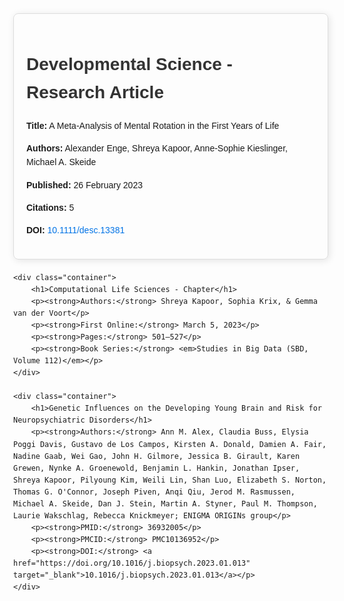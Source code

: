 <!DOCTYPE html>
<html lang="en">
<head>
    <meta charset="UTF-8">
    <meta name="viewport" content="width=device-width, initial-scale=1.0">
    <title>Research Articles</title>
    <style>
        body {
            font-family: Arial, sans-serif;
            margin: 40px;
            line-height: 1.6;
        }
        .container {
            max-width: 800px;
            margin: auto;
            padding: 20px;
            border: 1px solid #ddd;
            border-radius: 8px;
            box-shadow: 2px 2px 12px rgba(0, 0, 0, 0.1);
            margin-bottom: 20px;
        }
        h1 {
            color: #333;
        }
        a {
            color: #0073e6;
            text-decoration: none;
        }
        a:hover {
            text-decoration: underline;
        }
    </style>
</head>
<body>
    <div class="container">
        <h1>Developmental Science - Research Article</h1>
        <p><strong>Title:</strong> A Meta-Analysis of Mental Rotation in the First Years of Life</p>
        <p><strong>Authors:</strong> Alexander Enge, Shreya Kapoor, Anne-Sophie Kieslinger, Michael A. Skeide</p>
        <p><strong>Published:</strong> 26 February 2023</p>
        <p><strong>Citations:</strong> 5</p>
        <p><strong>DOI:</strong> <a href="https://doi.org/10.1111/desc.13381" target="_blank">10.1111/desc.13381</a></p>
    </div>

    <div class="container">
        <h1>Computational Life Sciences - Chapter</h1>
        <p><strong>Authors:</strong> Shreya Kapoor, Sophia Krix, & Gemma van der Voort</p>
        <p><strong>First Online:</strong> March 5, 2023</p>
        <p><strong>Pages:</strong> 501–527</p>
        <p><strong>Book Series:</strong> <em>Studies in Big Data (SBD, Volume 112)</em></p>
    </div>

    <div class="container">
        <h1>Genetic Influences on the Developing Young Brain and Risk for Neuropsychiatric Disorders</h1>
        <p><strong>Authors:</strong> Ann M. Alex, Claudia Buss, Elysia Poggi Davis, Gustavo de Los Campos, Kirsten A. Donald, Damien A. Fair, Nadine Gaab, Wei Gao, John H. Gilmore, Jessica B. Girault, Karen Grewen, Nynke A. Groenewold, Benjamin L. Hankin, Jonathan Ipser, Shreya Kapoor, Pilyoung Kim, Weili Lin, Shan Luo, Elizabeth S. Norton, Thomas G. O'Connor, Joseph Piven, Anqi Qiu, Jerod M. Rasmussen, Michael A. Skeide, Dan J. Stein, Martin A. Styner, Paul M. Thompson, Laurie Wakschlag, Rebecca Knickmeyer; ENIGMA ORIGINs group</p>
        <p><strong>PMID:</strong> 36932005</p>
        <p><strong>PMCID:</strong> PMC10136952</p>
        <p><strong>DOI:</strong> <a href="https://doi.org/10.1016/j.biopsych.2023.01.013" target="_blank">10.1016/j.biopsych.2023.01.013</a></p>
    </div>
</body>
</html>


